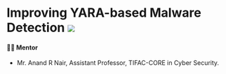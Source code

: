 # Improving YARA-based Malware Detection ![](https://img.shields.io/badge/Live-darkgreen)

#### :teacher: Mentor
- Mr. Anand R Nair, Assistant Professor, TIFAC-CORE in Cyber Security.
